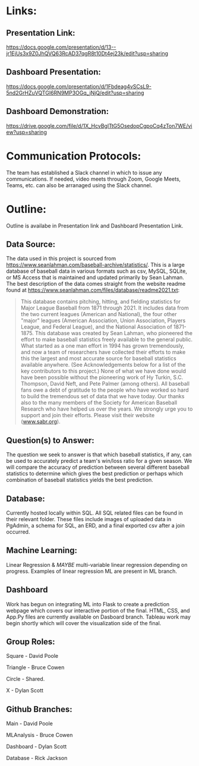 # Links: 

## Presentation Link:
https://docs.google.com/presentation/d/13--jr1EjUs3x9Z0JhQVQ63RcAD37qgR8t10Dt4ej23k/edit?usp=sharing

## Dashboard Presentation:
https://docs.google.com/presentation/d/1Fbdeag4vSCsL9-5nd2GrHZuVQTGI6RN9MP3OGq_jNjQ/edit?usp=sharing

## Dashboard Demonstration:
https://drive.google.com/file/d/1X_HcvBglTtG5OsedopCgpoCq4zTon7WE/view?usp=sharing

# Communication Protocols:
The team has established a Slack channel in which to issue any communications.  If needed, video meets through Zoom, Google Meets, Teams, etc. can also be arranaged using the Slack channel.

# Outline:
Outline is availabe in Presentation link and Dashboard Presentation Link.

## Data Source:
The data used in this project is sourced from https://www.seanlahman.com/baseball-archive/statistics/. This is a large database of baseball data in various formats such as csv, MySQL, SQLite, or MS Access that is maintained and updated primarily by Sean Lahman. The best description of the data comes straight from the website readme found at https://www.seanlahman.com/files/database/readme2021.txt:
>This database contains pitching, hitting, and fielding statistics for Major League Baseball from 1871 through 2021. It includes data from the two current leagues (American and National), the four other "major" leagues (American Association, Union Association, Players League, and Federal League), and the National Association of 1871-1875.
>This database was created by Sean Lahman, who pioneered the effort to make baseball statistics freely available to the general public. What started as a one man effort in 1994 has grown tremendously, and now a team of researchers have collected their efforts to make this the largest and most accurate source for baseball statistics available anywhere. (See Acknowledgements below for a list of the key contributors to this project.)
>None of what we have done would have been possible without the pioneering work of Hy Turkin, S.C. Thompson, David Neft, and Pete Palmer (among others). All baseball fans owe a debt of gratitude to the people who have worked so hard to build the tremendous set of data that we have today. Our thanks also to the many members of the Society for American Baseball Research who have helped us over the years. We strongly urge you to support and join their efforts. Please visit their website (www.sabr.org).

## Question(s) to Answer:
The question we seek to answer is that which baseball statistics, if any, can be used to accurately predict a team's win/loss ratio for a given season. We will compare the accuracy of prediction between several different baseball statistics to determine which gives the best prediction or perhaps which combination of baseball statistics yields the best prediction.

## Database: 
Currently hosted locally within SQL. All SQL related files can be found in their relevant folder. These files include images of uploaded data in PgAdmin, a schema for SQL, an ERD, and a final exported csv after a join occurred. 

## Machine Learning:
Linear Regression & *MAYBE* multi-variable linear regression depending on progress. Examples of linear regression ML are present in ML branch. 

## Dashboard
Work has begun on integrating ML into Flask to create a prediction webpage which covers our interactive portion of the final. HTML, CSS, and App.Py files are currently available on Dasboard branch. Tableau work may begin shortly which will cover the visualization side of the final. 

## Group Roles:
Square - David Poole

Triangle - Bruce Cowen

Circle - Shared.

X - Dylan Scott

## Github Branches:
Main - David Poole

MLAnalysis - Bruce Cowen

Dashboard - Dylan Scott

Database - Rick Jackson
